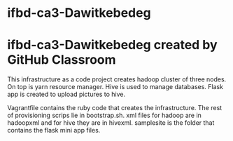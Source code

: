 # ifbd-ca3-Dawitkebedeg
# ifbd-ca3-Dawitkebedeg created by GitHub Classroom
This infrastructure as a code project creates hadoop cluster of three nodes. 
On top is yarn resource manager. 
Hive is used to manage databases.
Flask app is created to upload pictures to hive.

Vagrantfile contains the ruby code that creates the infrastructure. 
The rest of provisioning scrips lie in bootstrap.sh.
xml files for hadoop are in hadoopxml and for hive they are in hivexml.
samplesite is the folder that contains the flask mini app files.

